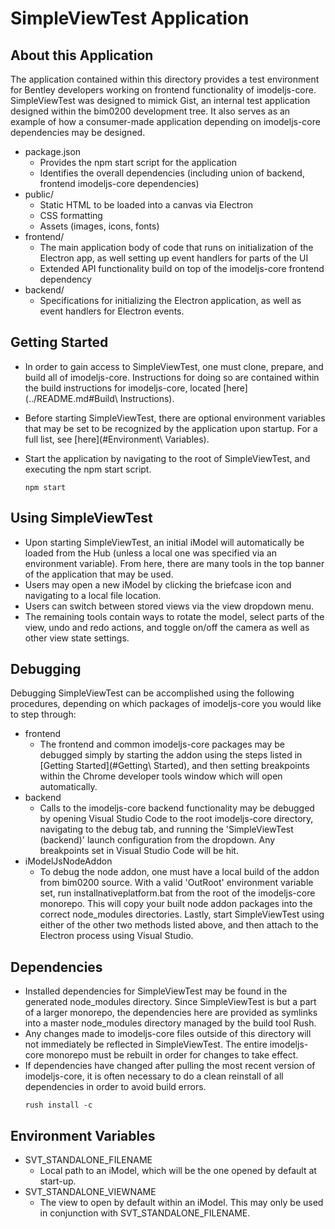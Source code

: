 # SimpleViewTest Application

## About this Application

The application contained within this directory provides a test environment for Bentley developers working on frontend functionality of imodeljs-core. SimpleViewTest was designed to mimick Gist, an internal test application designed within the bim0200 development tree. It also serves as an example of how a consumer-made application depending on imodeljs-core dependencies may be designed.

* package.json
  * Provides the npm start script for the application
  * Identifies the overall dependencies (including union of backend, frontend imodeljs-core dependencies)
* public/
  * Static HTML to be loaded into a canvas via Electron
  * CSS formatting
  * Assets (images, icons, fonts)
* frontend/
  * The main application body of code that runs on initialization of the Electron app, as well setting up event handlers for parts of the UI
  * Extended API functionality build on top of the imodeljs-core frontend dependency
* backend/
  * Specifications for initializing the Electron application, as well as event handlers for Electron events.

## Getting Started

* In order to gain access to SimpleViewTest, one must clone, prepare, and build all of imodeljs-core. Instructions for doing so are contained within the build instructions for imodeljs-core, located [here](../README.md#Build\ Instructions).

* Before starting SimpleViewTest, there are optional environment variables that may be set to be recognized by the application upon startup. For a full list, see [here](#Environment\ Variables).

* Start the application by navigating to the root of SimpleViewTest, and executing the npm start script.
  ```
  npm start
  ```

## Using SimpleViewTest

* Upon starting SimpleViewTest, an initial iModel will automatically be loaded from the Hub (unless a local one was specified via an environment variable). From here, there are many tools in the top banner of the application that may be used.
* Users may open a new iModel by clicking the briefcase icon and navigating to a local file location.
* Users can switch between stored views via the view dropdown menu.
* The remaining tools contain ways to rotate the model, select parts of the view, undo and redo actions, and toggle on/off the camera as well as other view state settings.

## Debugging

Debugging SimpleViewTest can be accomplished using the following procedures, depending on which packages of imodeljs-core you would like to step through:

* frontend
  * The frontend and common imodeljs-core packages may be debugged simply by starting the addon using the steps listed in [Getting Started](#Getting\ Started), and then setting breakpoints within the Chrome developer tools window which will open automatically.
* backend
  * Calls to the imodeljs-core backend functionality may be debugged by opening Visual Studio Code to the root imodeljs-core directory, navigating to the debug tab, and running the 'SimpleViewTest (backend)' launch configuration from the dropdown. Any breakpoints set in Visual Studio Code will be hit.
* iModelJsNodeAddon
  * To debug the node addon, one must have a local build of the addon from bim0200 source. With a valid 'OutRoot' environment variable set, run installnativeplatform.bat from the root of the imodeljs-core monorepo. This will copy your built node addon packages into the correct node_modules directories. Lastly, start SimpleViewTest using either of the other two methods listed above, and then attach to the Electron process using Visual Studio.

## Dependencies

* Installed dependencies for SimpleViewTest may be found in the generated node_modules directory. Since SimpleViewTest is but a part of a larger monorepo, the dependencies here are provided as symlinks into a master node_modules directory managed by the build tool Rush.
* Any changes made to imodeljs-core files outside of this directory will not immediately be reflected in SimpleViewTest. The entire imodeljs-core monorepo must be rebuilt in order for changes to take effect.
* If dependencies have changed after pulling the most recent version of imodeljs-core, it is often necessary to do a clean reinstall of all dependencies in order to avoid build errors.
  ```
  rush install -c
  ```

## Environment Variables

* SVT_STANDALONE_FILENAME
  * Local path to an iModel, which will be the one opened by default at start-up.
* SVT_STANDALONE_VIEWNAME
  * The view to open by default within an iModel. This may only be used in conjunction with SVT_STANDALONE_FILENAME.